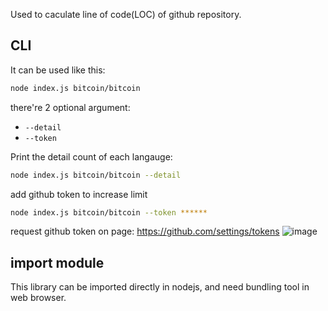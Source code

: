 Used to caculate line of code(LOC) of github repository.

## CLI
It can be used like this:
```bash
node index.js bitcoin/bitcoin
```

there're 2 optional argument:
- `--detail`
- `--token`

Print the detail count of each langauge:
```bash
node index.js bitcoin/bitcoin --detail
```

add github token to increase limit
```bash
node index.js bitcoin/bitcoin --token ******
```

request github token on page: https://github.com/settings/tokens
<img src="https://i.ibb.co/BKVmpwF/image.png" alt="image" border="0">

## import module
This library can be imported directly in nodejs, and need bundling tool in web browser.
